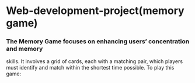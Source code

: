 # Web-development-project(memory game) 
### The Memory Game focuses on enhancing users’ concentration and memory
skills. It involves a grid of cards, each with a matching pair, which players
must identify and match within the shortest time possible. 
To play this game: 
